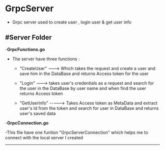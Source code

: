 # GrpcServer
- Grpc server used to create user , login user  & get user info

#**Server Folder**
--------------------

-**GrpcFunctions.go**

- The server have three functions :

    - "CreateUser" ---> Which takes the request and create a user and save him in the DataBase and returns Access token for the user
  
    - "Login" ---> takes user's credentials as a request and search for the user in the DataBase by user name and when find the user returns Access token
  
    - "GetUserInfo" -----> Takes Access token as MetaData and extract user's Id from the token and search for user in DataBase and returns user's saved data

-**GrpcConnection.go**

   -This file have one funtion "GrpcServerConnection" which helps me to connect with the local server I created 
  
  --------------------------------------------------------------------------------------------------------------------------------------------------------
